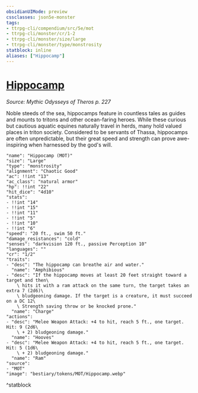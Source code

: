```yaml
---
obsidianUIMode: preview
cssclasses: json5e-monster
tags:
- ttrpg-cli/compendium/src/5e/mot
- ttrpg-cli/monster/cr/1-2
- ttrpg-cli/monster/size/large
- ttrpg-cli/monster/type/monstrosity
statblock: inline
aliases: ["Hippocamp"]
---
```

# [Hippocamp](3-Compendium\CLI\bestiary\monstrosity/hippocamp-mot.md)
*Source: Mythic Odysseys of Theros p. 227*  

Noble steeds of the sea, hippocamps feature in countless tales as guides and mounts to tritons and other ocean-faring heroes. While these curious but cautious aquatic equines naturally travel in herds, many hold valued places in triton society. Considered to be servants of Thassa, hippocamps are often unpredictable, but their great speed and strength can prove awe-inspiring when harnessed by the god's will.

```statblock
"name": "Hippocamp (MOT)"
"size": "Large"
"type": "monstrosity"
"alignment": "Chaotic Good"
"ac": !!int "13"
"ac_class": "natural armor"
"hp": !!int "22"
"hit_dice": "4d10"
"stats":
- !!int "14"
- !!int "15"
- !!int "11"
- !!int "5"
- !!int "10"
- !!int "6"
"speed": "20 ft., swim 50 ft."
"damage_resistances": "cold"
"senses": "darkvision 120 ft., passive Perception 10"
"languages": ""
"cr": "1/2"
"traits":
- "desc": "The hippocamp can breathe air and water."
  "name": "Amphibious"
- "desc": "If the hippocamp moves at least 20 feet straight toward a target and then\
    \ hits it with a ram attack on the same turn, the target takes an extra 7 (2d6)\
    \ bludgeoning damage. If the target is a creature, it must succeed on a DC 12\
    \ Strength saving throw or be knocked prone."
  "name": "Charge"
"actions":
- "desc": "Melee Weapon Attack: +4 to hit, reach 5 ft., one target. Hit: 9 (2d6\
    \ + 2) bludgeoning damage."
  "name": "Hooves"
- "desc": "Melee Weapon Attack: +4 to hit, reach 5 ft., one target. Hit: 5 (1d6\
    \ + 2) bludgeoning damage."
  "name": "Ram"
"source":
- "MOT"
"image": "bestiary/tokens/MOT/Hippocamp.webp"
```
^statblock
